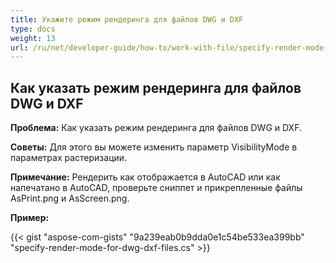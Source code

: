 ```yaml
---
title: Укажите режим рендеринга для файлов DWG и DXF
type: docs
weight: 13
url: /ru/net/developer-guide/how-to/work-with-file/specify-render-mode-for-dwg-dxf-files/
---
```


## **Как указать режим рендеринга для файлов DWG и DXF**

**Проблема:** Как указать режим рендеринга для файлов DWG и DXF.

**Советы:** Для этого вы можете изменить параметр VisibilityMode в параметрах растеризации.

**Примечание:** Рендерить как отображается в AutoCAD или как напечатано в AutoCAD, проверьте сниппет и прикрепленные файлы AsPrint.png и AsScreen.png.

**Пример:**

{{< gist "aspose-com-gists" "9a239eab0b9dda0e1c54be533ea399bb" "specify-render-mode-for-dwg-dxf-files.cs" >}}

